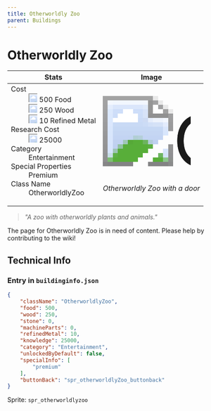 ```yaml
---
title: Otherworldly Zoo
parent: Buildings
---
```

# Otherworldly Zoo

[//]: # (Pre-generated content)
<table><thead><tr><th>Stats</th><th>Image</th></tr></thead><tbody><tr><td><dl><dt>Cost</dt><dd><div class="resource-icon"><img style="object-position: -1009px -533px;" src="https://tfe2-wiki.github.io/assets/sprites.png"></div> 500 Food<br><div class="resource-icon"><img style="object-position: -637px -751px;" src="https://tfe2-wiki.github.io/assets/sprites.png"></div> 250 Wood<br><div class="resource-icon"><img style="object-position: -795px -775px;" src="https://tfe2-wiki.github.io/assets/sprites.png"></div> 10 Refined Metal</dd><dt>Research Cost</dt><dd><div class="resource-icon"><img style="object-position: -268px -522px;" src="https://tfe2-wiki.github.io/assets/sprites.png"></div> 25000</dd><dt>Category</dt><dd>Entertainment</dd><dt>Special Properties</dt><dd>Premium</dd><dt>Class Name</dt><dd>OtherworldlyZoo</dd></dl></td><td><style>.building-image {width: 200px;height: 200px;overflow: hidden;position: relative;}.building-image img {image-rendering: pixelated;object-fit: none;transform: scale(10);transform-origin: left top;position: absolute;left: 0;top: 0;}.resource-image {width: 200px;height: 200px;overflow: hidden;position: relative;}.resource-image img {image-rendering: pixelated;object-fit: none;transform: scale(20);transform-origin: left top;position: absolute;left: 0;top: 0;}.building-icon {width: 20px;height: 20px;overflow: hidden;position: relative;display: inline-block;}.building-icon img {image-rendering: pixelated;object-fit: none;transform: scale(1);transform-origin: left top;position: absolute;left: 0;top: 0;}.resource-icon {width: 20px;height: 20px;overflow: hidden;position: relative;display: inline-block;}.resource-icon img {image-rendering: pixelated;object-fit: none;transform: scale(2);transform-origin: left top;position: absolute;left: 0;top: 0;}</style><div class="building-image"><img style="object-position: -807px -969px;" src="https://tfe2-wiki.github.io/assets/sprites.png" alt="Otherworldly Zoo Back"><img style="object-position: -573px -223px;" src="https://tfe2-wiki.github.io/assets/sprites.png" alt="Otherworldly Zoo"></div><i>Otherworldly Zoo with a door</i></td></tr></tbody></table><blockquote><i>"A zoo with otherworldly plants and animals."</i></blockquote>

The page for Otherworldly Zoo is in need of content. Please help by contributing to the wiki!

## Technical Info
### Entry in `buildinginfo.json`

```json
{
    "className": "OtherworldlyZoo",
    "food": 500,
    "wood": 250,
    "stone": 0,
    "machineParts": 0,
    "refinedMetal": 10,
    "knowledge": 25000,
    "category": "Entertainment",
    "unlockedByDefault": false,
    "specialInfo": [
        "premium"
    ],
    "buttonBack": "spr_otherworldlyZoo_buttonback"
}
```

Sprite: `spr_otherworldlyzoo`

